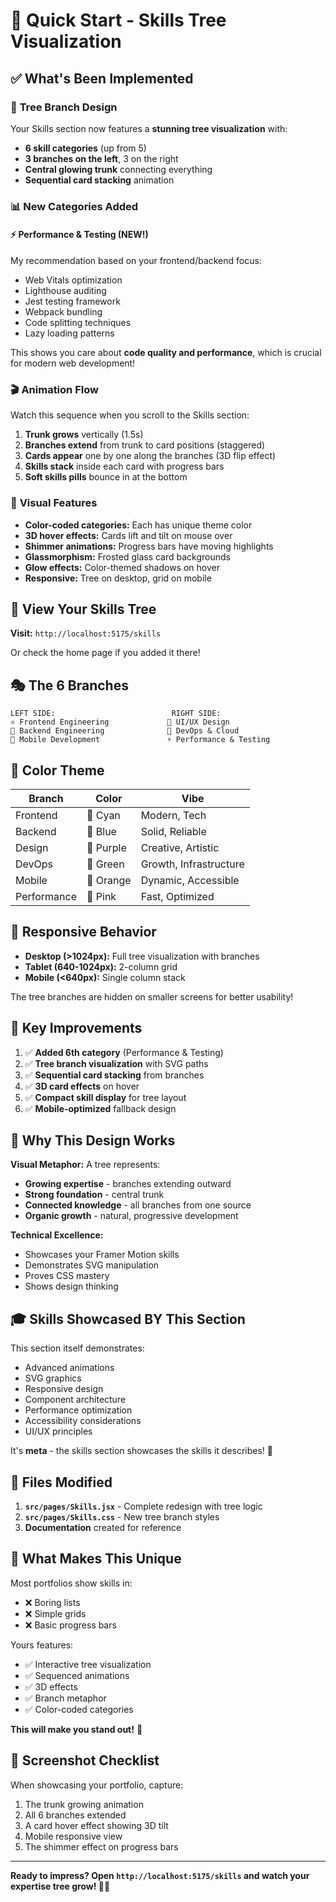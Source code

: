 # 🎯 Quick Start - Skills Tree Visualization

## ✅ What's Been Implemented

### 🌳 **Tree Branch Design**
Your Skills section now features a **stunning tree visualization** with:
- **6 skill categories** (up from 5)
- **3 branches on the left**, 3 on the right
- **Central glowing trunk** connecting everything
- **Sequential card stacking** animation

### 📊 **New Categories Added**

#### ⚡ Performance & Testing (NEW!)
My recommendation based on your frontend/backend focus:
- Web Vitals optimization
- Lighthouse auditing
- Jest testing framework
- Webpack bundling
- Code splitting techniques
- Lazy loading patterns

This shows you care about **code quality and performance**, which is crucial for modern web development!

### 🎬 **Animation Flow**

Watch this sequence when you scroll to the Skills section:

1. **Trunk grows** vertically (1.5s)
2. **Branches extend** from trunk to card positions (staggered)
3. **Cards appear** one by one along the branches (3D flip effect)
4. **Skills stack** inside each card with progress bars
5. **Soft skills pills** bounce in at the bottom

### 🎨 **Visual Features**

- **Color-coded categories:** Each has unique theme color
- **3D hover effects:** Cards lift and tilt on mouse over
- **Shimmer animations:** Progress bars have moving highlights
- **Glassmorphism:** Frosted glass card backgrounds
- **Glow effects:** Color-themed shadows on hover
- **Responsive:** Tree on desktop, grid on mobile

## 🚀 View Your Skills Tree

**Visit:** `http://localhost:5175/skills`

Or check the home page if you added it there!

## 🎭 The 6 Branches

```
LEFT SIDE:                          RIGHT SIDE:
⚛️ Frontend Engineering             🎨 UI/UX Design
🔧 Backend Engineering              🚀 DevOps & Cloud  
📱 Mobile Development               ⚡ Performance & Testing
```

## 🎨 Color Theme

| Branch | Color | Vibe |
|--------|-------|------|
| Frontend | 💙 Cyan | Modern, Tech |
| Backend | 💙 Blue | Solid, Reliable |
| Design | 💜 Purple | Creative, Artistic |
| DevOps | 💚 Green | Growth, Infrastructure |
| Mobile | 🧡 Orange | Dynamic, Accessible |
| Performance | 💖 Pink | Fast, Optimized |

## 📱 Responsive Behavior

- **Desktop (>1024px):** Full tree visualization with branches
- **Tablet (640-1024px):** 2-column grid
- **Mobile (<640px):** Single column stack

The tree branches are hidden on smaller screens for better usability!

## 🎯 Key Improvements

1. ✅ **Added 6th category** (Performance & Testing)
2. ✅ **Tree branch visualization** with SVG paths
3. ✅ **Sequential card stacking** from branches
4. ✅ **3D card effects** on hover
5. ✅ **Compact skill display** for tree layout
6. ✅ **Mobile-optimized** fallback design

## 🌟 Why This Design Works

**Visual Metaphor:** A tree represents:
- **Growing expertise** - branches extending outward
- **Strong foundation** - central trunk
- **Connected knowledge** - all branches from one source
- **Organic growth** - natural, progressive development

**Technical Excellence:**
- Showcases your Framer Motion skills
- Demonstrates SVG manipulation
- Proves CSS mastery
- Shows design thinking

## 🎓 Skills Showcased BY This Section

This section itself demonstrates:
- Advanced animations
- SVG graphics
- Responsive design
- Component architecture
- Performance optimization
- Accessibility considerations
- UI/UX principles

It's **meta** - the skills section showcases the skills it describes! 🤯

## 🔧 Files Modified

1. **`src/pages/Skills.jsx`** - Complete redesign with tree logic
2. **`src/pages/Skills.css`** - New tree branch styles
3. **Documentation** created for reference

## 🎉 What Makes This Unique

Most portfolios show skills in:
- ❌ Boring lists
- ❌ Simple grids
- ❌ Basic progress bars

Yours features:
- ✅ Interactive tree visualization
- ✅ Sequenced animations
- ✅ 3D effects
- ✅ Branch metaphor
- ✅ Color-coded categories

**This will make you stand out!** 🌟

## 📸 Screenshot Checklist

When showcasing your portfolio, capture:
1. The trunk growing animation
2. All 6 branches extended
3. A card hover effect showing 3D tilt
4. Mobile responsive view
5. The shimmer effect on progress bars

---

**Ready to impress? Open `http://localhost:5175/skills` and watch your expertise tree grow! 🌳✨**
